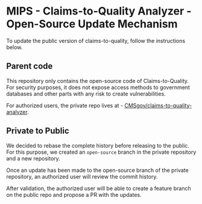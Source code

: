 # MIPS - Claims-to-Quality Analyzer - Open-Source Update Mechanism
To update the public version of claims-to-quality, follow the instructions below.

## Parent code
This repository only contains the open-source code of Claims-to-Quality. For security purposes, it does not expose access methods to government databases and other parts with any risk to create vulnerabilities.

For authorized users, the private repo lives at - [CMSgov/claims-to-quality-analyzer](https://github.com/CMSgov/claims-to-quality-analyzer/).

## Private to Public
We decided to rebase the complete history before releasing to the public. For this purpose, we created an `open-source` branch in the private repository and a new repository.

Once an update has been made to the open-source branch of the private repository, an authorized user will review the commit history.

After validation, the authorized user will be able to create a feature branch on the public repo and propose a PR with the updates.
